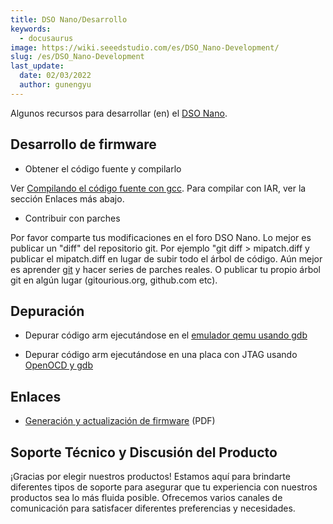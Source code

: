 ```yaml
---
title: DSO Nano/Desarrollo
keywords:
  - docusaurus
image: https://wiki.seeedstudio.com/es/DSO_Nano-Development/
slug: /es/DSO_Nano-Development
last_update:
  date: 02/03/2022
  author: gunengyu
---
```


Algunos recursos para desarrollar (en) el [DSO Nano](/DSO_Nano "DSO Nano").

## Desarrollo de firmware

* Obtener el código fuente y compilarlo

Ver [Compilando el código fuente con gcc](/DSO_Nano-gcc "DSO Nano/gcc"). Para compilar con IAR, ver la sección Enlaces más abajo.

* Contribuir con parches

Por favor comparte tus modificaciones en el foro DSO Nano. Lo mejor es publicar un "diff" del repositorio git. Por ejemplo "git diff &gt; mipatch.diff y publicar el mipatch.diff en lugar de subir todo el árbol de código. Aún mejor es aprender [git](http://git-scm.com/) y hacer series de parches reales. O publicar tu propio árbol git en algún lugar (gitourious.org, github.com etc).

## Depuración

* Depurar código arm ejecutándose en el [emulador qemu usando gdb](/DSO_Nano-Qemu_gdb "DSO Nano/Qemu gdb")

* Depurar código arm ejecutándose en una placa con JTAG usando [OpenOCD y gdb](/DSO_Nano-OpenOCD_gdb "DSO Nano/OpenOCD gdb")

## Enlaces

* [Generación y actualización de firmware](http://dsonano.googlecode.com/files/DSO%20nano%20firmware%20generation%20and%20upgrade.pdf) (PDF)

## Soporte Técnico y Discusión del Producto

¡Gracias por elegir nuestros productos! Estamos aquí para brindarte diferentes tipos de soporte para asegurar que tu experiencia con nuestros productos sea lo más fluida posible. Ofrecemos varios canales de comunicación para satisfacer diferentes preferencias y necesidades.

<div class="button_tech_support_container">
<a href="https://forum.seeedstudio.com/" class="button_forum"></a> 
<a href="https://www.seeedstudio.com/contacts" class="button_email"></a>
</div>

<div class="button_tech_support_container">
<a href="https://discord.gg/eWkprNDMU7" class="button_discord"></a> 
<a href="https://github.com/Seeed-Studio/wiki-documents/discussions/69" class="button_discussion"></a>
</div>